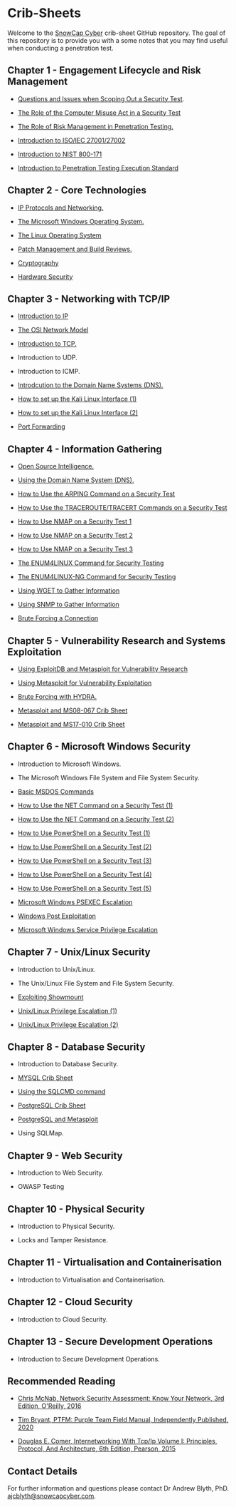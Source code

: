 # Crib-Sheets

Welcome to the [SnowCap Cyber](https://www.snowcapcyber.com) crib-sheet GitHub repository. The goal of this repository is to provide you with a some notes that you may find useful when conducting a penetration test.


## Chapter 1 - Engagement Lifecycle and Risk Management

* [Questions and Issues when Scoping Out a Security Test](https://github.com/snowcapcyber/CribSheets/blob/main/Scripts/Penitration%20Test%20Scoping%20Document%20Crib%20Sheet.pdf).

* [The Role of the Computer Misuse Act in a Security Test](https://github.com/snowcapcyber/CribSheets/blob/main/Scripts/The%20CMA%20Crib%20Sheet.pdf)

* [The Role of Risk Management in Penetration Testing.](https://github.com/snowcapcyber/CribSheets-for-Penetration-Testing/blob/main/Scripts/RoleofRiskManagementinPenetrationTesting.pdf)

* [Introduction to ISO/IEC 27001/27002](https://github.com/snowcapcyber/CribSheets/blob/main/Scripts/Introduction%20to%20ISO2700%20Crib%20Sheet.pdf)

* [Introduction to NIST 800-171](https://github.com/snowcapcyber/CribSheets-for-Penetration-Testing/blob/main/Scripts/The%20Significance%20of%20NIST%20800.pdf)

* [Introduction to Penetration Testing Execution Standard](https://github.com/snowcapcyber/CribSheets-for-Penetration-Testing/blob/main/Scripts/Penetration%20Testing%20Execution%20Standard.pdf)

## Chapter 2 - Core Technologies

* [IP Protocols and Networking.](https://github.com/snowcapcyber/CribSheets-for-Penetration-Testing/blob/main/Scripts/IP%20Protocols%20and%20Networking.pdf)

* [The Microsoft Windows Operating System.](https://github.com/snowcapcyber/CribSheets-for-Penetration-Testing/blob/main/Scripts/An%20introduction%20to%20Microsoft%20Windows.pdf)

* [The Linux Operating System](https://github.com/snowcapcyber/CribSheets-for-Penetration-Testing/blob/main/Scripts/An%20Introduction%20to%20the%20Linux%20Operating%20System.pdf)

* [Patch Management and Build Reviews.](https://github.com/snowcapcyber/CribSheets-for-Penetration-Testing/blob/main/Scripts/An%20Introduction%20to%20Patch%20Management%20and%20Build%20Reviews.pdf)

* [Cryptography](https://github.com/snowcapcyber/CribSheets-for-Penetration-Testing/blob/main/Scripts/The%20Crucial%20Role%20and%20Function%20of%20Cryptography%20in%20Information%20Security.pdf)

* [Hardware Security](https://github.com/snowcapcyber/CribSheets-for-Penetration-Testing/blob/main/Scripts/An%20Introduction%20to%20Hardware%20Security.pdf)

## Chapter 3 - Networking with TCP/IP

* [Introduction to IP](https://github.com/snowcapcyber/CribSheets-for-Penetration-Testing/blob/main/Scripts/The%20IP%20Crib%20Sheet.pdf)

* [The OSI Network Model](https://github.com/snowcapcyber/CribSheets-for-Penetration-Testing/blob/main/Scripts/An%20Exploration%20of%20the%20OSI%20Networking%20Model.pdf)

* [Introduction to TCP.](https://github.com/snowcapcyber/CribSheets-for-Penetration-Testing/blob/main/Scripts/Transmission%20Control%20Protocol.pdf)

* Introduction to UDP.

* Introduction to ICMP.

* [Introdcution to the Domain Name Systems (DNS).](https://github.com/snowcapcyber/CribSheets-for-Penetration-Testing/blob/main/Scripts/Introduction%20to%20DNS.pdf)

* [How to set up the Kali Linux Interface (1)](https://github.com/snowcapcyber/CribSheets-for-Penetration-Testing/blob/main/Scripts/Kali%20Network%20Configuration%20Crib%20Sheet%201.pdf)

* [How to set up the Kali Linux Interface (2)](https://github.com/snowcapcyber/CribSheets-for-Penetration-Testing/blob/main/Scripts/Kali%20Network%20Configuration%20Crib%20Sheet%202.pdf)

* [Port Forwarding](https://github.com/snowcapcyber/CribSheets-for-Penetration-Testing/blob/main/Scripts/The%20Port%20Forwarding%20Crib%20Sheet.pdf)

## Chapter 4 - Information Gathering

* [Open Source Intelligence.](https://github.com/snowcapcyber/CribSheets-for-Penetration-Testing/blob/main/Scripts/Introduction%20to%20Open.pdf)

* [Using the Domain Name System (DNS).](https://github.com/snowcapcyber/CribSheets-for-Penetration-Testing/blob/main/Scripts/Using%20DNS%20in%20a%20Penetration%20Test.pdf)

* [How to Use the ARPING Command on a Security Test](https://github.com/snowcapcyber/CribSheets-for-Penetration-Testing/blob/main/Scripts/The%20ARPing%20Command%20Crib%20Sheet.pdf)

* [How to Use the TRACEROUTE/TRACERT Commands on a Security Test](https://github.com/snowcapcyber/CribSheets-for-Penetration-Testing/blob/main/Scripts/The%20Tracroute%20Crib%20Sheet.pdf)

* [How to Use NMAP on a Security Test 1](https://github.com/snowcapcyber/CribSheets-for-Penetration-Testing/blob/main/Scripts/NMAP%201%20Crib%20Sheet.pdf)

* [How to Use NMAP on a Security Test 2](https://github.com/snowcapcyber/CribSheets-for-Penetration-Testing/blob/main/Scripts/NMAP%202%20%20Crib%20Sheet.pdf)

* [How to Use NMAP on a Security Test 3](https://github.com/snowcapcyber/CribSheets-for-Penetration-Testing/blob/main/Scripts/NMAP%203%20Crib%20Sheet.pdf)

* [The ENUM4LINUX Command for Security Testing](https://github.com/snowcapcyber/CribSheets-for-Penetration-Testing/blob/main/Scripts/The%20ENUM4LINUX%20Crib%20Sheet.pdf)

* [The ENUM4LINUX-NG Command for Security Testing](https://github.com/snowcapcyber/CribSheets-for-Penetration-Testing/blob/main/Scripts/The%20ENUM4LINUX-NG%20Crib%20Sheet.pdf)


* [Using WGET to Gather Information](https://github.com/snowcapcyber/CribSheets-for-Penetration-Testing/blob/main/Scripts/Using%20WGET%20Crib%20Sheet.pdf)

* [Using SNMP to Gather Information](https://github.com/snowcapcyber/CribSheets-for-Penetration-Testing/blob/main/Scripts/Using%20SNMP%20Crib%20Sheet.pdf)

* [Brute Forcing a Connection](https://github.com/snowcapcyber/CribSheets-for-Penetration-Testing/blob/main/Scripts/Using%20Hydra%20Crib%20Sheet.pdf)

## Chapter 5 - Vulnerability Research and Systems Exploitation

* [Using ExploitDB and Metasploit for Vulnerability Research](https://github.com/snowcapcyber/CribSheets-for-Penetration-Testing/blob/main/Scripts/ExploitDB%20and%20Metasploit%20for%20Vulnerability%20Research%20Crib%20Sheet.pdf)

* [Using Metasploit for Vulnerability Exploitation](https://github.com/snowcapcyber/CribSheets-for-Penetration-Testing/blob/main/Scripts/Meterpreter%20Crib%20Sheet.pdf)

* [Brute Forcing with HYDRA.](https://github.com/snowcapcyber/CribSheets-for-Penetration-Testing/blob/main/Scripts/Using%20Hydra%20Crib%20Sheet.pdf)

* [Metasploit and MS08-067 Crib Sheet](https://github.com/snowcapcyber/CribSheets-for-Penetration-Testing/blob/main/Scripts/Metasploit%20and%20MS08-067%20Crib%20Sheet.pdf)

* [Metasploit and MS17-010 Crib Sheet](https://github.com/snowcapcyber/CribSheets-for-Penetration-Testing/blob/main/Scripts/Metasploit%20and%20MS17-010%20Crib%20Sheet.pdf)


## Chapter 6 - Microsoft Windows Security

* Introduction to Microsoft Windows.

* The Microsoft Windows File System and File System Security.

* [Basic MSDOS Commands](https://github.com/snowcapcyber/CribSheets-for-Penetration-Testing/blob/main/Scripts/Using%20MSDOS%20Crib%20Sheet.pdf)

* [How to Use the NET Command on a Security Test (1)](https://github.com/snowcapcyber/CribSheets-for-Penetration-Testing/blob/main/Scripts/The%20NET%20Command%20Crib%20Sheet%201.pdf)

* [How to Use the NET Command on a Security Test (2)](https://github.com/snowcapcyber/CribSheets-for-Penetration-Testing/blob/main/Scripts/The%20NET%20Command%20Crib%20Sheet%202.pdf)

* [How to Use PowerShell on a Security Test (1)](https://github.com/snowcapcyber/CribSheets-for-Penetration-Testing/blob/main/Scripts/Using%20Powershell%20Crib%20Sheet%201.pdf)

* [How to Use PowerShell on a Security Test (2)](https://github.com/snowcapcyber/CribSheets-for-Penetration-Testing/blob/main/Scripts/Using%20Powershell%20Crib%20Sheet%202.pdf)

* [How to Use PowerShell on a Security Test (3)](https://github.com/snowcapcyber/CribSheets-for-Penetration-Testing/blob/main/Scripts/Using%20Powershell%20Crib%20Sheet%203.pdf)

* [How to Use PowerShell on a Security Test (4)](https://github.com/snowcapcyber/CribSheets-for-Penetration-Testing/blob/main/Scripts/Using%20Powershell%20Crib%20Sheet%204.pdf)

* [How to Use PowerShell on a Security Test (5)](https://github.com/snowcapcyber/CribSheets-for-Penetration-Testing/blob/main/Scripts/Using%20Powershell%20Crib%20Sheet%205.pdf)

* [Microsoft Windows PSEXEC Escalation](https://github.com/snowcapcyber/CribSheets-for-Penetration-Testing/blob/main/Scripts/The%20PSExec%20Pass%20the%20Hash%20Crib%20Sheet.pdf)

* [Windows Post Exploitation](https://github.com/snowcapcyber/CribSheets-for-Penetration-Testing/blob/main/Scripts/The%20Windows%20Post%20Expliotation%20Crib%20Sheet%201.pdf)

* [Microsoft Windows Service Privilege Escalation](https://github.com/snowcapcyber/CribSheets-for-Penetration-Testing/blob/main/Scripts/Microsoft%20Windows%20Service%20Privilege%20Escalation%20Crib%20Sheet%201.pdf)


## Chapter 7 - Unix/Linux Security

* Introduction to Unix/Linux.

* The Unix/Linux File System and File System Security.

* [Exploiting Showmount](https://github.com/snowcapcyber/CribSheets-for-Penetration-Testing/blob/main/Scripts/The%20Showmount%20Crib%20Sheet.pdf)

* [Unix/Linux Privilege Escalation (1)](https://github.com/snowcapcyber/CribSheets-for-Penetration-Testing/blob/main/Scripts/Unix:Linux%20Privilege%20Escalation%20Crib%20Sheet%201.pdf)

* [Unix/Linux Privilege Escalation (2)](https://github.com/snowcapcyber/CribSheets-for-Penetration-Testing/blob/main/Scripts/Unix:Linux%20Privilege%20Escalation%20Crib%20Sheet%202.pdf)

## Chapter 8 - Database Security

* Introduction to Database Security.

* [MYSQL Crib Sheet](https://github.com/snowcapcyber/CribSheets-for-Penetration-Testing/blob/main/Scripts/The%20MySQL%20Crib%20Sheet.pdf)

* [Using the SQLCMD command](https://github.com/snowcapcyber/CribSheets-for-Penetration-Testing/blob/main/Scripts/Using%20SQLCMD%20Crib%20Sheet.pdf)

* [PostgreSQL Crib Sheet](https://github.com/snowcapcyber/CribSheets-for-Penetration-Testing/blob/main/Scripts/The%20PostgreSQL%20Crib%20Sheet.pdf)

* [PostgreSQL and Metasploit](https://github.com/snowcapcyber/CribSheets-for-Penetration-Testing/blob/main/Scripts/The%20PostgreSQL%20and%20Metasploit%20Crib%20Sheet.pdf)

* Using SQLMap.

## Chapter 9 - Web Security

* Introduction to Web Security.

* OWASP Testing

## Chapter 10 - Physical Security

* Introduction to Physical Security.

* Locks and Tamper Resistance.

## Chapter 11 - Virtualisation and Containerisation

* Introduction to Virtualisation and Containerisation.

## Chapter 12 - Cloud Security

* Introduction to Cloud Security.

## Chapter 13 - Secure Development Operations

* Introduction to Secure Development Operations.

## Recommended Reading

* [Chris McNab, Network Security Assessment: Know Your Network, 3rd Edition, O'Reilly, 2016](https://www.amazon.co.uk/Network-Security-Assessment-Know-Your/dp/149191095X/ref=sr_1_1?crid=2RI4CBCKBC79C&keywords=network+security+assessment&qid=1657708066&sprefix=network+security+a%2Caps%2C63&sr=8-1)

* [Tim Bryant, PTFM: Purple Team Field Manual, Independently Published, 2020](https://www.amazon.co.uk/PTFM-Purple-Team-Field-Manual/dp/B08LJV1QCD/ref=sr_1_1?crid=BR8A8SAS3HCN&keywords=ptfm&qid=1657708194&sprefix=ptfm%2Caps%2C167&sr=8-1)

* [Douglas E. Comer, Internetworking With Tcp/Ip Volume I: Principles, Protocol, And Architecture, 6th Edition, Pearson, 2015](https://www.amazon.co.uk/Internetworking-Tcp-Ip-Principles-Architecture/dp/9332550107/ref=sr_1_2?qid=1657708327&refinements=p_27%3ADouglas+E.+Comer&s=books&sr=1-2&text=Douglas+E.+Comer)

## Contact Details

For further information and questions please contact Dr Andrew Blyth, PhD. <ajcblyth@snowcapcyber.com>.
